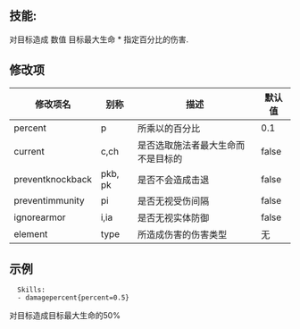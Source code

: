 技能: 
--------------------------

对目标造成 数值 目标最大生命 * 指定百分比的伤害.

修改项
----------

| 修改项名 | 别称    | 描述                                                                                                    | 默认值 |
|-----------|------------|----------------------------------------------------------------------------------------------------------------|---------------|
| percent           | p | 所乘以的百分比         | 0.1    |
| current          | c,ch    | 是否选取施法者最大生命而不是目标的 | false   |
| preventknockback | pkb, pk | 是否不会造成击退   | false   |
| preventimmunity  | pi      | 是否无视受伤间隔   | false   |
| ignorearmor      | i,ia    | 是否无视实体防御 | false   |
| element | type | 所造成伤害的伤害类型 | 无 |

示例
--------

      Skills:
      - damagepercent{percent=0.5}

对目标造成目标最大生命的50%